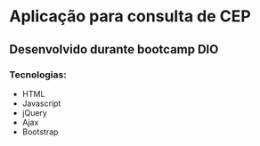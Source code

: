 <h1> Aplicação para consulta de CEP</h1> 

<h2> Desenvolvido durante bootcamp DIO </h2>

<h3>Tecnologias:</h3>
<ul> 
  <li>HTML</li>
  <li>Javascript</li>
  <li>jQuery</li>
  <li>Ajax</li>
  <li>Bootstrap</li>
</ul>
